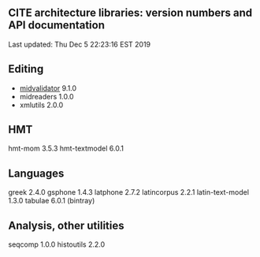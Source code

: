 ## CITE architecture libraries: version numbers and API documentation

Last updated: Thu Dec  5 22:23:16 EST 2019


## Editing

- [midvalidator](midvalidator/api/index.html) 9.1.0
- midreaders 1.0.0
- xmlutils 2.0.0

## HMT

hmt-mom 3.5.3
hmt-textmodel 6.0.1

## Languages

greek 2.4.0
gsphone 1.4.3
latphone 2.7.2
latincorpus 2.2.1
latin-text-model 1.3.0
tabulae 6.0.1 (bintray)

## Analysis, other utilities

seqcomp 1.0.0
histoutils 2.2.0
